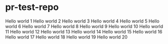 # pr-test-repo
Hello world 1
Hello world 2
Hello world 3
Hello world 4
Hello world 5
Hello world 6
Hello world 7
Hello world 8
Hello world 9
Hello world 10
Hello world 11
Hello world 12
Hello world 13
Hello world 14
Hello world 15
Hello world 16
Hello world 17
Hello world 18
Hello world 19
Hello world 20
